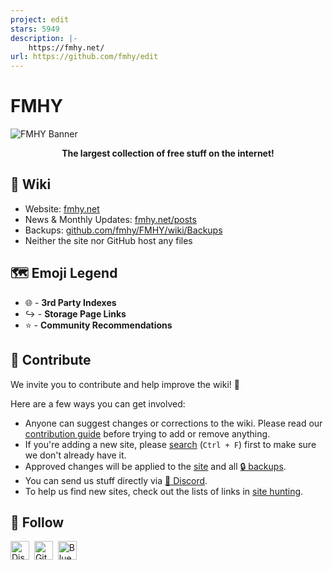```yaml
---
project: edit
stars: 5949
description: |-
    https://fmhy.net/
url: https://github.com/fmhy/edit
---
```


# FMHY

![FMHY Banner](https://github.com/user-attachments/assets/0d43950d-a56f-437f-b9f6-afaed2313370)

<p align="center"> <b> The largest collection of free stuff on the internet! </b> </p>

## 📖 Wiki

- Website: [fmhy.net](https://fmhy.net)
- News & Monthly Updates: [fmhy.net/posts](https://fmhy.net/posts)
- Backups: [github.com/fmhy/FMHY/wiki/Backups](https://github.com/fmhy/FMHY/wiki/Backups)
- Neither the site nor GitHub host any files

## 🗺️ Emoji Legend
 
* 🌐 - **3rd Party Indexes**
* ↪️ - **Storage Page Links**
* ⭐ - **Community Recommendations**

## 📝 Contribute

We invite you to contribute and help improve the wiki! 💙

Here are a few ways you can get involved:

* Anyone can suggest changes or corrections to the wiki. Please read our [contribution guide](https://fmhy.net/other/contributing) before trying to add or remove anything.
* If you're adding a new site, please [search](https://api.fmhy.net/single-page) (`Ctrl + F`) first to make sure we don't already have it.
* Approved changes will be applied to the [site](https://fmhy.net) and all [🔒 backups](https://github.com/fmhy/FMHY/wiki/Backups).
* You can send us stuff directly via [💬 Discord](https://github.com/fmhy/FMHY/wiki/FMHY-Discord).
* To help us find new sites, check out the lists of links in [site hunting](https://www.reddit.com/r/FREEMEDIAHECKYEAH/wiki/find-new-sites/).

## 🔔 Follow

<p>
  <a href="https://github.com/fmhy/FMHY/wiki/FMHY-Discord"><img width="30px" src="./assets/discord.svg" alt="Discord"></a>&nbsp;&nbsp;<a href="https://github.com/fmhy"><img width="30px" src="./assets/github.svg" alt="GitHub"></a>&nbsp;&nbsp;<a href="https://bsky.app/profile/fmhy.net"><img width="30px" src="./assets/bluesky.svg" alt="Bluesky"></a>
</p>

